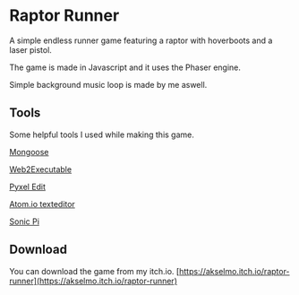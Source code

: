 Raptor Runner
=============

A simple endless runner game featuring a raptor with hoverboots and a laser pistol.

The game is made in Javascript and it uses the Phaser engine.

Simple background music loop is made by me aswell.


Tools
-----

Some helpful tools I used while making this game.

[Mongoose](https://www.cesanta.com/products/binary)

[Web2Executable](https://github.com/jyapayne/Web2Executable)

[Pyxel Edit](http://pyxeledit.com/)

[Atom.io texteditor](https://atom.io/)

[Sonic Pi](http://sonic-pi.net/)

Download
--------

You can download the game from my itch.io.
[https://akselmo.itch.io/raptor-runner](https://akselmo.itch.io/raptor-runner)
